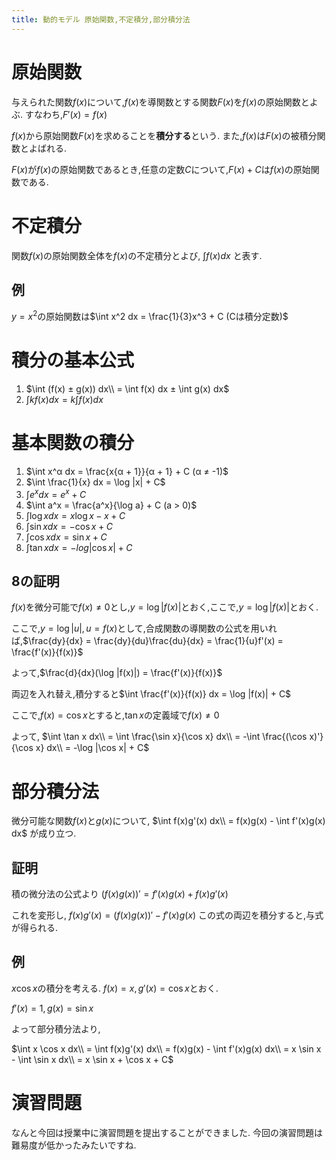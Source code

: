 ```yaml
---
title: 動的モデル 原始関数,不定積分,部分積分法
---
```


# 原始関数

与えられた関数$f(x)$について,$f(x)$を導関数とする関数$F(x)$を$f(x)$の原始関数とよぶ.
すなわち,$F'(x) = f(x)$

$f(x)$から原始関数$F(x)$を求めることを**積分する**という.
また,$f(x)$は$F(x)$の被積分関数とよばれる.

$F(x)$が$f(x)$の原始関数であるとき,任意の定数$C$について,$F(x) + C$は$f(x)$の原始関数である.

# 不定積分

関数$f(x)$の原始関数全体を$f(x)$の不定積分とよび,
$\int f(x) dx$
と表す.

## 例

$y = x^2$の原始関数は$\int x^2 dx = \frac{1}{3}x^3 + C (Cは積分定数)$

# 積分の基本公式

1. $\int (f(x) ± g(x)) dx\\ = \int f(x) dx ± \int g(x) dx$
2. $\int kf(x) dx = k\int f(x) dx$

# 基本関数の積分

1. $\int x^α dx = \frac{x{α + 1}}{α + 1} + C (α ≠ -1)$
2. $\int \frac{1}{x} dx = \log |x| + C$
3. $\int e^x dx = e^x + C$
4. $\int a^x = \frac{a^x}{\log a} + C (a > 0)$
5. $\int \log x dx = x\log x - x + C$
6. $\int \sin x dx = -\cos x + C$
7. $\int \cos x dx = \sin x + C$
8. $\int \tan x dx = -log |\cos x| + C$

## 8の証明

$f(x)$を微分可能で$f(x) ≠ 0$とし,$y = \log |f(x)|$とおく,ここで,$y = \log |f(x)|$とおく.

ここで,$y = \log |u|, u = f(x)$として,合成関数の導関数の公式を用いれば,$\frac{dy}{dx} = \frac{dy}{du}\frac{du}{dx} = \frac{1}{u}f'(x) = \frac{f'(x)}{f(x)}$

よって,$\frac{d}{dx}(\log |f(x)|) = \frac{f'(x)}{f(x)}$

両辺を入れ替え,積分すると$\int \frac{f'(x)}{f(x)} dx = \log |f(x)| + C$

ここで,$f(x) = \cos x$とすると,$\tan x$の定義域で$f(x) ≠ 0$

よって,
$\int \tan x dx\\
= \int \frac{\sin x}{\cos x} dx\\
= -\int \frac{(\cos x)'}{\cos x} dx\\
= -\log |\cos x| + C$

# 部分積分法

微分可能な関数$f(x)$と$g(x)$について,
$\int f(x)g'(x) dx\\
= f(x)g(x) - \int f'(x)g(x) dx$
が成り立つ.

## 証明

積の微分法の公式より
$(f(x)g(x))' = f'(x)g(x) + f(x)g'(x)$

これを変形し,
$f(x)g'(x) = (f(x)g(x))' - f'(x)g(x)$
この式の両辺を積分すると,与式が得られる.

## 例

$x \cos x$の積分を考える.
$f(x) = x, g'(x) = \cos x$とおく.

$f'(x) = 1, g(x) = \sin x$

よって部分積分法より,

$\int x \cos x dx\\
= \int f(x)g'(x) dx\\
= f(x)g(x) - \int f'(x)g(x) dx\\
= x \sin x - \int \sin x dx\\
= x \sin x + \cos x + C$

# 演習問題

なんと今回は授業中に演習問題を提出することができました.
今回の演習問題は難易度が低かったみたいですね.
